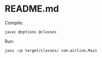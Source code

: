 # README.md

Compile:
```
javac @options @classes
```
Run:
```
java -cp target/classes/ com.airline.Main
```
